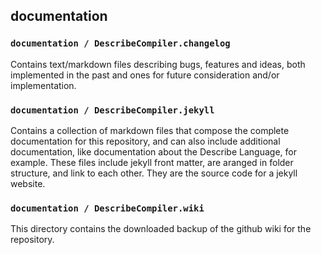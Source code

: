 ## documentation

### `documentation / DescribeCompiler.changelog`
Contains text/markdown files describing bugs, features and ideas, both implemented in the past and ones for future consideration and/or implementation.

### `documentation / DescribeCompiler.jekyll`
Contains a collection of markdown files that compose the complete documentation for this repository, and can also include additional documentation, like documentation about the Describe Language, for example. These files include jekyll front matter, are aranged in folder structure, and link to each other. They are the source code for a jekyll website.

### `documentation / DescribeCompiler.wiki`
This directory contains the downloaded backup of the github wiki for the repository.